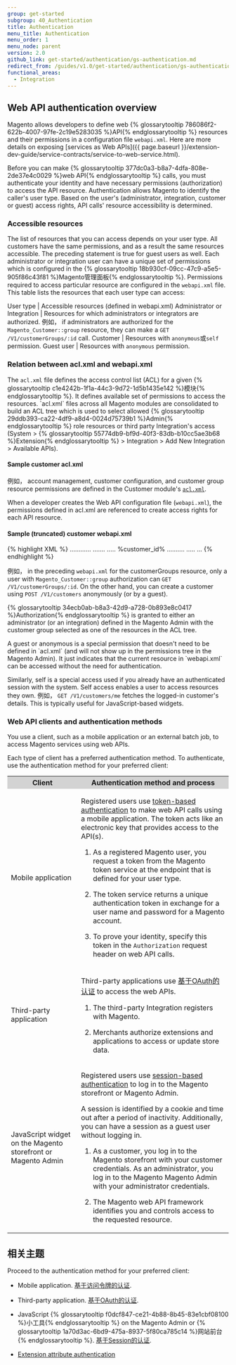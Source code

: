 ```yaml
---
group: get-started
subgroup: 40_Authentication
title: Authentication
menu_title: Authentication
menu_order: 1
menu_node: parent
version: 2.0
github_link: get-started/authentication/gs-authentication.md
redirect_from: /guides/v1.0/get-started/authentication/gs-authentication.html
functional_areas:
  - Integration
---
```


<h2 id="overview-authenticate">Web API authentication overview</h2>

Magento allows developers to define web {% glossarytooltip 786086f2-622b-4007-97fe-2c19e5283035 %}API{% endglossarytooltip %} resources and their permissions in a configuration file <code>webapi.xml</code>.
Here are more details on exposing [services as Web APIs]({{ page.baseurl }}/extension-dev-guide/service-contracts/service-to-web-service.html).

Before you can make {% glossarytooltip 377dc0a3-b8a7-4dfa-808e-2de37e4c0029 %}web API{% endglossarytooltip %} calls, you must authenticate your identity and have necessary permissions (authorization) to access the API resource. Authentication allows Magento to identify the caller's user type. Based on the user's (administrator, integration, customer or guest) access rights, API calls' resource accessibility is determined.

<h3 id="accessible-resources">Accessible resources</h3>

The list of resources that you can access depends on your user type. All customers have the same permissions, and as a result the same resources accessible. The preceding statement is true for guest users as well.
Each administrator or integration user can have a unique set of permissions which is configured in the {% glossarytooltip 18b930cf-09cc-47c9-a5e5-905f86c43f81 %}Magento管理面板{% endglossarytooltip %}.
Permissions required to access particular resource are configured in the `webapi.xml` file. This table lists the resources that each user type can access:


User type | Accessible resources (defined in webapi.xml)
Administrator or Integration | Resources for which administrators or integrators are authorized. 例如， if administrators are authorized for the `Magento_Customer::group` resource, they can make a `GET /V1/customerGroups/:id` call.
Customer | Resources with `anonymous`或`self` permission.
Guest user | Resources with `anonymous` permission.


<h3 id="acl-webapi-relation">Relation between acl.xml and webapi.xml</h3>
The <code>acl.xml</code> file defines the access control list (ACL) for a given {% glossarytooltip c1e4242b-1f1a-44c3-9d72-1d5b1435e142 %}模块{% endglossarytooltip %}. It defines available set of permissions to access the resources.
`acl.xml` files across all Magento modules are consolidated to build an ACL tree which is used to select allowed {% glossarytooltip 29ddb393-ca22-4df9-a8d4-0024d75739b1 %}Admin{% endglossarytooltip %} role resources or third party Integration's access (System > {% glossarytooltip 55774db9-bf9d-40f3-83db-b10cc5ae3b68 %}Extension{% endglossarytooltip %} > Integration > Add New Integration > Available APIs).

<h4 id="acl-webapi-relation">Sample customer acl.xml</h4>
例如， account management, customer configuration, and customer group resource permissions are defined in the Customer module's <code><a href="{{ site.mage2000url }}app/code/Magento/Customer/etc/acl.xml" target="_blank">acl.xml</a></code>.

When a developer creates the Web API configuration file (<code>webapi.xml</code>), the permissions defined in acl.xml are referenced to create access rights for each API resource.

<h4 id="acl-webapi-relation">Sample (truncated) customer webapi.xml</h4>

{% highlight XML %}
<routes xmlns:xsi="http://www.w3.org/2001/XMLSchema-instance"
        xsi:noNamespaceSchemaLocation="urn:magento:module:Magento_Webapi:etc/webapi.xsd">
    <!-- Customer Group -->
    <route url="/V1/customerGroups/:id" method="GET">
        <service class="Magento\Customer\Api\GroupRepositoryInterface" method="getById"/>
        <resources>
            <resource ref="Magento_Customer::group"/>
        </resources>
    </route>
............
.......
.....
    <!-- Customer Account -->
    <route url="/V1/customers/:customerId" method="GET">
        <service class="Magento\Customer\Api\CustomerRepositoryInterface" method="getById"/>
        <resources>
            <resource ref="Magento_Customer::customer"/>
        </resources>
    </route>
    <route url="/V1/customers" method="POST">
        <service class="Magento\Customer\Api\AccountManagementInterface" method="createAccount"/>
        <resources>
            <resource ref="anonymous"/>
        </resources>
    </route>
    <route url="/V1/customers/:id" method="PUT">
        <service class="Magento\Customer\Api\CustomerRepositoryInterface" method="save"/>
        <resources>
            <resource ref="Magento_Customer::manage"/>
        </resources>
    </route>
    <route url="/V1/customers/me" method="PUT">
        <service class="Magento\Customer\Api\CustomerRepositoryInterface" method="save"/>
        <resources>
            <resource ref="self"/>
        </resources>
        <data>
            <parameter name="customer.id" force="true">%customer_id%</parameter>
        </data>
    </route>
..........
.....
...
{% endhighlight %}

例如， in the preceding `webapi.xml` for the customerGroups resource, only a user with `Magento_Customer::group` authorization can `GET /V1/customerGroups/:id`. On the other hand, you can create a customer using `POST /V1/customers` anonymously (or by a guest).

{% glossarytooltip 34ecb0ab-b8a3-42d9-a728-0b893e8c0417 %}Authorization{% endglossarytooltip %} is granted to either an administrator (or an integration) defined in the Magento Admin with the customer group selected as one of the resources in the ACL tree.

<div class="bs-callout bs-callout-info" id="info" markdown="1">
A guest or anonymous is a special permission that doesn't need to be defined in `acl.xml` (and will not show up in the permissions tree in the Magento Admin). It just indicates that the current resource in `webapi.xml` can be accessed without the need for authentication.

Similarly, self is a special access used if you already have an authenticated session with the system. Self access enables a user to access resources they own. 例如， `GET /V1/customers/me` fetches the logged-in customer's details. This is typically useful for JavaScript-based widgets.
</div>

<h3 id="webapi-clients">Web API clients and authentication methods</h3>

You use a client, such as a mobile application or an external batch job, to access Magento services using web APIs.

Each type of client has a preferred authentication method. To authenticate, use the authentication method for your preferred client:

<table style="width:100%">
   <tr bgcolor="lightgray">
      <th>Client</th>
      <th>Authentication method and process</th>
   </tr>
   <tr>
      <td>
         <p>Mobile application</p>
      </td>
      <td>
         <p>Registered users use <a href="{{ page.baseurl }}/get-started/authentication/gs-authentication-token.html">token-based authentication</a> to make web API calls using a mobile application. The token acts like an electronic key that provides access to the API(s).</p>
         <ol>
            <li>
               <p>As a registered Magento user, you request a token from the Magento token service at the endpoint that is defined for your user type.</p>
            </li>
            <li>
               <p>The token service returns a unique authentication token in exchange for a user name and password for a Magento account.</p>
            </li>
            <li>
               <p>
                  To prove your identity, specify this token in the <code>Authorization</code> request header <!-- with the <code>Bearer</code> HTTP authorization scheme  -->on web API calls.
               </p>
            </li>
         </ol>
         <!--  <p>The token never expires but it can be revoked.</p> -->
      </td>
   </tr>
   <tr>
      <td>
         <p>Third-party application</p>
      </td>
      <td>
         <p>Third-party applications use <a href="{{ page.baseurl }}/get-started/authentication/gs-authentication-oauth.html">基于OAuth的认证</a> to access the web APIs.</p>
         <ol>
            <li>
               <p>The third-party Integration registers with Magento.</p>
            </li>
            <li>
               <p>Merchants authorize extensions and applications to access or update store data.</p>
            </li>
         </ol>
      </td>
   </tr>
   <tr>
      <td>
         <p>JavaScript widget on the Magento storefront or Magento Admin</p>
      </td>
      <td>
         <p>Registered users use <a href="{{ page.baseurl }}/get-started/authentication/gs-authentication-session.html">session-based authentication</a> to log in to the Magento storefront or Magento Admin.</p>
         <p>A session is identified by a cookie and time out after a period of inactivity. Additionally, you can have a session as a guest user without logging in.</p>
         <ol>
            <li>
               <p>As a customer, you log in to the Magento storefront with your customer credentials. As an administrator, you log in to the Magento Magento Admin with your administrator credentials.</p>
            </li>
            <li>
               <p>The Magento web API framework identifies you and controls access to the requested resource.
               </p>
            </li>
         </ol>
      </td>
   </tr>
</table>

<h2 id="related">相关主题</h2>

Proceed to the authentication method for your preferred client:

* Mobile application. <a href="{{ page.baseurl }}/get-started/authentication/gs-authentication-token.html">基于访问令牌的认证</a>.

* Third-party application. <a href="{{ page.baseurl }}/get-started/authentication/gs-authentication-oauth.html">基于OAuth的认证</a>.

* JavaScript {% glossarytooltip f0dcf847-ce21-4b88-8b45-83e1cbf08100 %}小工具{% endglossarytooltip %} on the Magento Admin or {% glossarytooltip 1a70d3ac-6bd9-475a-8937-5f80ca785c14 %}网站前台{% endglossarytooltip %}. <a href="{{ page.baseurl }}/get-started/authentication/gs-authentication-session.html">基于Session的认证</a>.

* <a href="{{ page.baseurl }}/extension-dev-guide/attributes.html">Extension attribute authentication</a>
